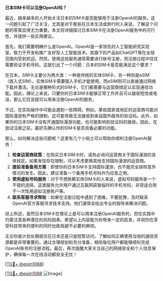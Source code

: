 **日本SIM卡可以注册OpenAI吗？**

最近，越来越多的人开始关注日本的SIM卡是否能够用于注册OpenAI的服务。这一问题引起了广泛关注，尤其是对于那些在日本生活或旅行的人来说，了解这个问题的答案显得尤为重要。本文将详细探讨日本SIM卡在注册OpenAI服务中的可行性，并提供一些实用建议。

首先，我们需要明确什么是OpenAI。OpenAI是一家领先的人工智能研究实验室，致力于开发和推广友好型人工智能技术。其旗下的产品如ChatGPT等在全球范围内受到欢迎。然而，使用这些服务通常需要进行账号注册，而注册过程中往往需要验证手机号码。这就引出了一个问题：日本的SIM卡是否能满足这个要求？

在日本，SIM卡主要分为两大类：一种是传统的实体SIM卡，另一种则是eSIM（嵌入式SIM）。实体SIM卡需要插入手机才能使用，而eSIM则可以直接通过网络下载并激活。无论是哪种形式的SIM卡，它们都需要与运营商绑定以实现通信功能。因此，理论上来说，只要你的日本SIM卡能够正常工作并且可以接收短信或电话，那么它应该就可以用来注册OpenAI的服务。

不过，在实际操作中可能会遇到一些障碍。例如，某些国家或地区的运营商可能对国际漫游有严格的限制，这可能导致无法接收到来自国外服务的验证码。此外，如果你的日本SIM卡没有开通国际漫游功能，也可能影响到验证码的接收。因此，在尝试注册之前，最好先确认你的SIM卡是否具备必要的功能。

那么，如何解决这些问题呢？这里有几个小贴士可以帮助你顺利注册OpenAI服务：

1. **检查运营商政策**：在购买日本SIM卡时，请务必询问运营商关于国际漫游的具体规定。如果发现存在限制，可以考虑更换其他支持国际漫游的运营商。
2. **提前准备备用方案**：即使你的日本SIM卡支持国际漫游，也不能完全排除意外情况的发生。因此，建议准备一个备用手机号码作为应急之用。
3. **使用虚拟号码服务**：对于不想依赖实体SIM卡的人来说，虚拟号码服务是一个不错的选择。这类服务允许用户通过互联网获取临时的手机号码，非常适合用于一次性用途如注册账户等。
4. **联系客服寻求帮助**：如果在注册过程中遇到了困难，不要犹豫，及时联系OpenAI官方客服寻求技术支持。他们通常会给出专业的指导来解决问题。

综上所述，虽然日本SIM卡在理论上是可以用来注册OpenAI服务的，但在实践中仍需注意各种潜在的风险因素。希望以上内容能为你带来一定的启发，并祝你在享受科技带来的便利的同时也能规避不必要的麻烦。

无论你是计划长期居住在日本还是只是短暂访问，了解如何正确使用当地的通信资源都是非常重要的。通过合理规划和充分准备，相信每位用户都能够顺利完成OpenAI账号的注册流程。最后，再次提醒大家关注自己的网络安全和个人信息保护，确保每一次在线活动都安全无忧！

[[TG💪+ @esim1088](https://t.me/s/esim1088)] 

[[TG💪+ @esim1088](https://t.me/s/esim1088) ![Image](https://i.postimg.cc/4NQfJmqS/Snipaste-2025-05-13-00-14-12.png)]
